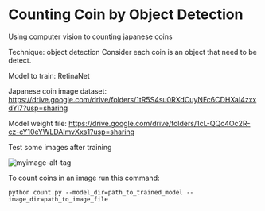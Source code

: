 # Counting Coin by Object Detection

Using computer vision to counting japanese coins

Technique: object detection
Consider each coin is an object that need to be detect.

Model to train: RetinaNet

Japanese coin image dataset: https://drive.google.com/drive/folders/1tR5S4su0RXdCuyNFc6CDHXaI4zxxdYl7?usp=sharing

Model weight file: https://drive.google.com/drive/folders/1cL-QQc4Oc2R-cz-cY10eYWLDAlmvXxs1?usp=sharing

Test some images after training

<!-- ![myimage-alt-tag](https://github.com/oattao/japan_coin/blob/master/show/Figure_1.png?raw=true) -->

![myimage-alt-tag]('./show/test1.png')

To count coins in an image run this command:

```console
python count.py --model_dir=path_to_trained_model --image_dir=path_to_image_file
```
